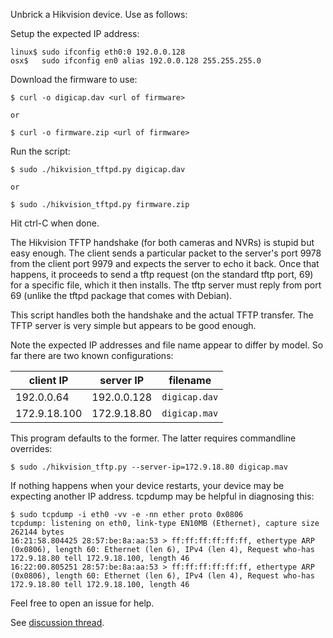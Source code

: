 Unbrick a Hikvision device. Use as follows:

Setup the expected IP address:

    linux$ sudo ifconfig eth0:0 192.0.0.128
    osx$   sudo ifconfig en0 alias 192.0.0.128 255.255.255.0

Download the firmware to use:

    $ curl -o digicap.dav <url of firmware>

    or

    $ curl -o firmware.zip <url of firmware>

Run the script:

    $ sudo ./hikvision_tftpd.py digicap.dav

    or

    $ sudo ./hikvision_tftpd.py firmware.zip

Hit ctrl-C when done.

The Hikvision TFTP handshake (for both cameras and NVRs) is stupid but easy
enough. The client sends a particular packet to the server's port 9978 from
the client port 9979 and expects the server to echo it back.  Once that
happens, it proceeds to send a tftp request (on the standard tftp port, 69)
for a specific file, which it then installs. The tftp server must reply
from port 69 (unlike the tftpd package that comes with Debian).

This script handles both the handshake and the actual TFTP transfer.
The TFTP server is very simple but appears to be good enough.

Note the expected IP addresses and file name appear to differ by model. So far
there are two known configurations:

| client IP    | server IP    | filename      |
| ------------ | ------------ | ------------- |
| 192.0.0.64   | 192.0.0.128  | `digicap.dav` |
| 172.9.18.100 | 172.9.18.80  | `digicap.mav` |

This program defaults to the former. The latter requires commandline overrides:

    $ sudo ./hikvision_tftp.py --server-ip=172.9.18.80 digicap.mav 

If nothing happens when your device restarts, your device may be expecting
another IP address. tcpdump may be helpful in diagnosing this:

    $ sudo tcpdump -i eth0 -vv -e -nn ether proto 0x0806
    tcpdump: listening on eth0, link-type EN10MB (Ethernet), capture size 262144 bytes
    16:21:58.804425 28:57:be:8a:aa:53 > ff:ff:ff:ff:ff:ff, ethertype ARP (0x0806), length 60: Ethernet (len 6), IPv4 (len 4), Request who-has 172.9.18.80 tell 172.9.18.100, length 46
    16:22:00.805251 28:57:be:8a:aa:53 > ff:ff:ff:ff:ff:ff, ethertype ARP (0x0806), length 60: Ethernet (len 6), IPv4 (len 4), Request who-has 172.9.18.80 tell 172.9.18.100, length 46

Feel free to open an issue for help.

See [discussion thread](https://www.ipcamtalk.com/showthread.php/3647-Hikvision-DS-2032-I-Console-Recovery).
